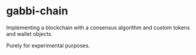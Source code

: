 # gabbi-chain

Implementing a blockchain with a consensus algorithm and custom tokens and wallet objects. 

Purely for experimental purposes. 
